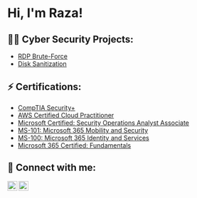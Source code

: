 <h1>Hi, I'm Raza! <br/>

<h2>👨‍💻 Cyber Security Projects:</h2>

- [RDP Brute-Force](https://github.com/razashk/Sentinel-Lab)
- [Disk Sanitization](https://github.com/razashk/Disk-Sanitization)

<h2> ⚡ Certifications:</h2> 

- [CompTIA Security+](https://www.credly.com/badges/e6f1ded1-6c9e-4d30-a1e5-b510a5418f93/public_url)
- [AWS Certified Cloud Practitioner](https://www.credly.com/badges/ff76d4f3-fe36-49c4-bfe4-eaf67ed872d1/public_url)
- [Microsoft Certified: Security Operations Analyst Associate](https://www.credly.com/badges/775204ef-92f1-4a80-b057-6d925ce01d12/public_url)
- [MS-101: Microsoft 365 Mobility and Security](https://www.credly.com/badges/527b7a1f-8b43-47a6-b17f-28afe030e27f/public_url)
- [MS-100: Microsoft 365 Identity and Services](https://www.credly.com/badges/7aca3c9f-2e3f-46fd-b0d2-80995150a318/public_url)
- [Microsoft 365 Certified: Fundamentals](https://www.credly.com/badges/adc2a624-0422-47b3-a9b7-efa3c5740018/public_url)
  
<h2> 🤳 Connect with me:</h2>

[<img align="left" alt="RazaShaikh | LinkedIn" width="22px" src="https://cdn.jsdelivr.net/npm/simple-icons@v3/icons/linkedin.svg" />][linkedin]
[<img align="left" alt="RazaShaikh | Instagram" width="22px" src="https://cdn.jsdelivr.net/npm/simple-icons@v3/icons/instagram.svg" />][instagram]

[instagram]: https://www.instagram.com/iraza_shaikh/
[linkedin]: https://www.linkedin.com/in/irazashaikh/
